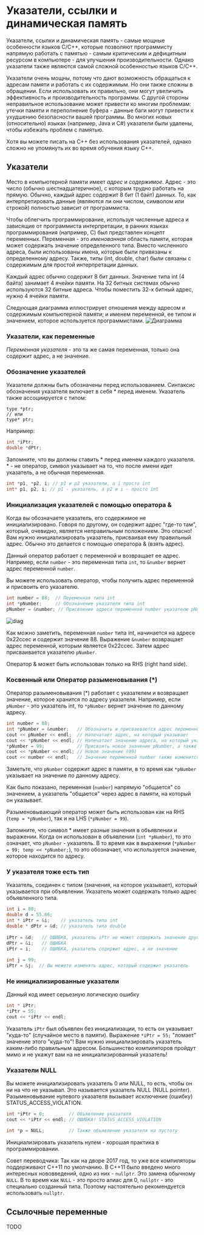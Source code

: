 # Указатели, ссылки и динамическая память
Указатели, ссылки и динамическая память - самые мощные особенности языков C/C++, которые позволяют программисту напрямую работать с памятью - самым критическим и дефицитным ресурсом в компьютере - для улучшения производительности. Однако указатели также являются самой сложной особенностью языков C/C++.

Указатели очень мощны, потому что дают возможность обращаться к адресам памяти и работать с их содержимым. Но они также сложны в обращении. Если использовать их правильно, они могут увеличить эффективность и производительность программы. С другой стороны неправильное использование может привести ко многим проблемам: утечки памяти и переполнение буфера - данные баги могут привести к ухудшению безопасности вашей программы. Во многих новых (относительно) языках (например, Java и C#) указатели были удалены, чтобы избежать проблем с памятью.

Хотя вы можете писать на C++ без использования указателей, однако сложно не упомянуть их во время обучения языку C++.

## Указатели
Место в компьютерной памяти имеет *адрес* и *содержимое*. Адрес - это число (обычно шестнадцатеричное), с которым трудно работать на прямую. Обычно, каждый адрес содержит 8 бит (1 байт) данных. То, как интерпретировать данные (являются ли они числом, символом или строкой) полностью зависит от программиста.

Чтобы облегчить программирование, используя численные адреса и зависящие от программиста интерпретации, в ранних языках программирования (например, C) был представлен концепт переменных. Переменная - это *именованная* область памяти, которая может содержать значение определенного типа. Вместо численного адреса, были использованы имена, которые были привязаны к определенному адресу. Также, типы (int, double, char) были связаны с содержимым для простой интерпретации данных.

Каждый адрес обычно содержит 8 бит данных. Значение типа int (4 байта) занимает 4 ячейки памяти. На 32 битных системах обычно используются 32 битные адреса. Чтобы поместить 32-х битный адрес, нужно 4 ячейки памяти.

Следующая диаграмма иллюстрирует отношения между адресом и содержимым компьютерной памяти; и именем переменной, ее типом и значением, которое используется программистами.
![Диаграмма](https://www.ntu.edu.sg/home/ehchua/programming/cpp/images/MemoryAddressContent.png)

### Указатели, как переменные
*Переменная указателя* - это та же самая переменная, только она содержит адрес, а не значение.

### Обозначение указателей
Указатели должны быть обозначены перед использованием. Синтаксис обозначения указателя включает в себя * перед именем. Указатель также ассоциируется с типом:

```
type *ptr;
// или
type* ptr;
```

Например:
```c++
int *iPtr;
double *dPtr;
```
Запомните, что вы должны ставить * перед именем каждого указателя. * - не оператор, символ указывает на то, что после имени идет указатель, а не обычная переменная.
```c++
int *p1, *p2, i; // p1 и p2 указатели, а i просто int
int* p1, p2, i; // p1 - указатель, а p2 и i - просто int
```

### Инициализация указателей с помощью оператора &
Когда вы обозначаете указатель, его содержимое не инициализировано. Говоря по другому, он содержит адрес "где-то там", который, очевидно, является неправильным положением. Это опасно! Вам нужно инициализировать указатель, присваивая ему правильный адрес. Обычно это делается с помощью оператора & (взять адрес).

Данный оператор работает с переменной и возвращает ее адрес. Например, если `number` - это переменная типа `int`, то `&number` вернет адрес переменной `number`.

Вы можете использовать оператор, чтобы получить адрес переменной и присвоить его указателю.
```c++
int number = 88;  // Переменная типа int
int *pNumber;     // Обозначение указателя типа int
pNumber = &number; // Присвоение адреса переменной number указателю pNumber
```

![diag](https://www.ntu.edu.sg/home/ehchua/programming/cpp/images/PointerDeclaration.png)

Как можно заметить, переменная `number` типа int, начинается на адресе 0x22ccec и содержит значение 88. Выражение `&number` возвращает адрес переменной, которым является 0x22ccec. Затем адрес присваивается указателю `pNumber`.

Оператор & может быть использован только на RHS (right hand side).

### Косвенный или Оператор разыменовывания (\*)
Оператор разыменовывания (\*) работает с указателем и возвращает значение, которое хранится по адресу указателя. Например, если `pNumber` - это указатель int, то `*pNumber` вернет значение по данному адресу.

```c++
int number = 88;
int *pNumber = &number;   // Обозначить и присваевается адрес переменной number
cout << pNumber << endl;  // Напечатает адрес, на который указывает
cout << *pNumber << endl; // Напечатает значение адреса, на который указывает (88)
*pNumber = 99;            // Присвоить новое значение pNumber, а также изменить данные по адресу, на который указывает pNumber
cout << *pNumber << endl; // Новое значение (99)
cout << number << endl;   // Значение переменной number также изменится
```

Заметьте, что `pNumber` содержит адрес в памяти, в то время как `*pNumber` указывает на значение по данному адресу.

Как было показано, переменная (`number`) напрямую "общается" со значением, а указатель "общается" через адрес в памяти, на который он указывает.

Разыменовывающий оператор может быть использован как на RHS (`temp = *pNumber`), так и на LHS (`*pNumber = 99`).

Запомните, что символ \* имеет разные значения в объявлении и выражении. Когда он использован в объявлении (`int *pNumber`), то это означает, что `pNumber` - указатель. В то время как в выражении (`*pNumber = 99; temp << *pNumber;`), то это обозначает, что используется значение, которое находится по адресу.

### У указателя тоже есть тип
Указатель, соединен с типом (значения, на которое указывает), который указывается при объявлении. Указатель может содержать только адрес объявленного типа.
```c++
int i = 88;
double d = 55.66;
int * iPtr = &i;    // указатель типа int
double * dPtr = &d; // указатель типа double
 
iPtr = &d;   // ОШИБКА, указатель iPtr не может содержать значение другого типа
dPtr = &i;   // ОШИБКА
iPtr = i;    // ОШИБКА, указатель содержит адрес, а не значение
 
int j = 99;
iPtr = &j;  // Вы можете изменять адрес, который содержит указатель
```

### Не инициализированные указатели
Данный код имеет серьезную логическую ошибку
```c++
int * iPtr;
*iPtr = 55;
cout << *iPtr << endl;
```
Указатель `iPtr` был объявлен без инициализации, то есть он указывает "куда-то" (случайное место в памяти). Выражение `*iPtr = 55;` "ломает" значение этого "куда-то"! Вам нужно инициализировать указатель каким-либо правильным адресом. Большинство компиляторов пройдут мимо и не укажут вам на не инициализированный указатель!

### Указатели NULL
Вы можете инициализировать указатель 0 или NULL, то есть, чтобы он ни на что не указывал. Это называется указатель NULL (NULL pointer). Разыменовывание нулевого указателя вызывает исключение (ошибку) STATUS_ACCESS_VIOLATION.
```c++
int *iPtr = 0;         // Объявление указателя
cout << *iPtr << endl; // ОШИБКА! STATUS_ACCESS_VIOLATION

int *p = NULL;         // Также объявление указателя на пустоту
```

Инициализировать указатель нулем - хорошая практика в программировании.

Совет переводчика: Так как на дворе 2017 год, то уже все компиляторы поддерживают C++11 по умолчанию. В C++11 было введено много интересных нововведений, одно из них - `nullptr`. Это замена обычному `NULL`. В то время как `NULL` - это просто алиас для 0, `nullptr` - это специально созданный типа. Поэтому настоятельно рекомендуется использовать `nullptr`.

## Ссылочные переменные
TODO

